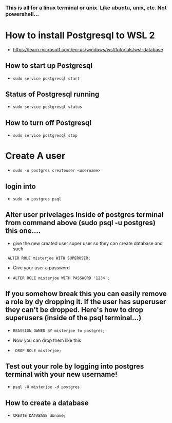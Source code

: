 ### This is all for a linux terminal or unix. Like ubuntu, unix, etc. Not powershell...

# How to install Postgresql to WSL 2
* https://learn.microsoft.com/en-us/windows/wsl/tutorials/wsl-database

## How to start up Postgresql
* ```sudo service postgresql start```

## Status of Postgresql running
* ```sudo service postgresql status```

## How to turn off Postgresql
* ```sudo service postgresql stop```

# Create A user
* ```sudo -u postgres createuser <username>```

## login into
* ```sudo -u postgres psql```

## Alter user privelages Inside of postgres terminal from command above (sudo psql -u postgres) this one....

* give the new created user super user so they can create database and such

``` ALTER ROLE misterjoe WITH SUPERUSER;```

* Give your user a password

* ```ALTER ROLE misterjoe WITH PASSWORD '1234';```

## If you somehow break this you can easily remove a role by dy dropping it. If the user has superuser they can't be dropped. Here's how to drop superusers (inside of the psql terminal...)

* ``` REASSIGN OWNED BY misterjoe to postgres; ```

* Now you can drop them like this

* ``` DROP ROLE misterjoe;```

## Test out your role by logging into postgres terminal with your new username!

* ``` psql -U misterjoe -d postgres ```

## How to create a database

* ```CREATE DATABASE dbname;```
